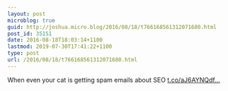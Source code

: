 ```yaml
---
layout: post
microblog: true
guid: http://joshua.micro.blog/2016/08/18/t766168561312071680.html
post_id: 35151
date: 2016-08-18T18:03:14+1100
lastmod: 2019-07-30T17:41:22+1100
type: post
url: /2016/08/18/t766168561312071680.html
---
```

When even your cat is getting spam emails about SEO [t.co/aJ6AYNQdf...](https://t.co/aJ6AYNQdfE)
